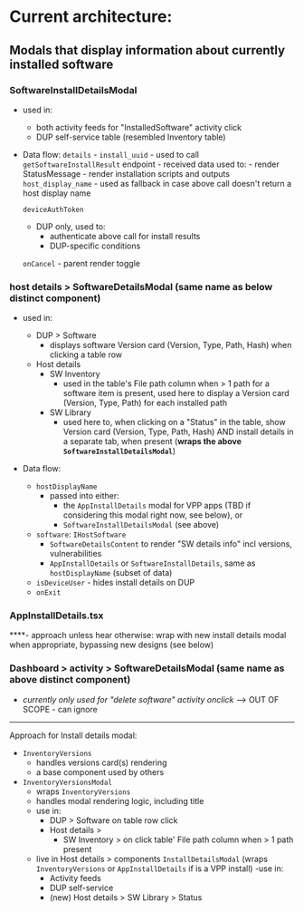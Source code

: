 # Current architecture:

## Modals that display information about currently installed software
### SoftwareInstallDetailsModal
  - used in:
    - both activity feeds for "InstalledSoftware" activity click
    - DUP self-service table (resembled Inventory table)

  - Data flow:
    `details` - 
      `install_uuid` - used to call `getSoftwareInstallResult` endpoint
        - received data used to:
          - render StatusMessage
          - render installation scripts and outputs
      `host_display_name` - used as fallback in case above call doesn't return a host display name

    `deviceAuthToken`
      - DUP only, used to:
        - authenticate above call for install results
        - DUP-specific conditions

    `onCancel` - parent render toggle




### host details > SoftwareDetailsModal (same name as below distinct component)
- used in:
  - DUP > Software
    - displays software Version card (Version, Type, Path, Hash) when clicking a table row
  - Host details
    - SW Inventory
      - used in the table's File path column when > 1 path for a software item is present, used here
        to display a Version card (Version, Type, Path) for each installed path
    - SW Library
      - used here to, when clicking on a "Status" in the table, show Version card (Version, Type, Path, Hash) AND install details in a separate
        tab, when present (**wraps the
        above `SoftwareInstallDetailsModal`**) 

- Data flow:
  - `hostDisplayName`
    - passed into either:
      - the `AppInstallDetails` modal for VPP apps (TBD if considering this
      modal right now, see below), or
      - `SoftwareInstallDetailsModal` (see above)
  - `software`: `IHostSoftware`
    - `SoftwareDetailsContent` to render "SW details info" incl versions, vulnerabilities
    - `AppInstallDetails` or `SoftwareInstallDetails`, same as `hostDisplayName` (subset of data)
  - `isDeviceUser` - hides install details on DUP
  - `onExit`

### AppInstallDetails.tsx
<!-- TODO  - handles VPP app installs, some overlap with above components, so can't just be ignored -->
****- approach unless hear otherwise: wrap with new install details modal when appropriate, bypassing
  new designs (see below)


### Dashboard > activity > SoftwareDetailsModal (same name as above distinct component)
  - *currently only used for "delete software" activity onclick* –> OUT OF SCOPE - can ignore




______
Approach for Install details modal:
  - `InventoryVersions`
    - handles versions card(s) rendering
    - a base component used by others
  - `InventoryVersionsModal`
    - wraps `InventoryVersions`
    - handles modal rendering logic, including title 
    - use in:
      - DUP > Software on table row click
      - Host details >
        - SW Inventory > on click table' File path column when > 1 path present
    - live in Host details > components
  `InstallDetailsModal` (wraps `InventoryVersions` or `AppInstallDetails` if is a VPP install)
    -use in:
      - Activity feeds
      - DUP self-service
      - (new) Host details > SW Library > Status
